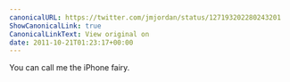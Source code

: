 ```yaml
---
canonicalURL: https://twitter.com/jmjordan/status/127193202280243201
ShowCanonicalLink: true
CanonicalLinkText: View original on
date: 2011-10-21T01:23:17+00:00
---
```

You can call me the iPhone fairy.